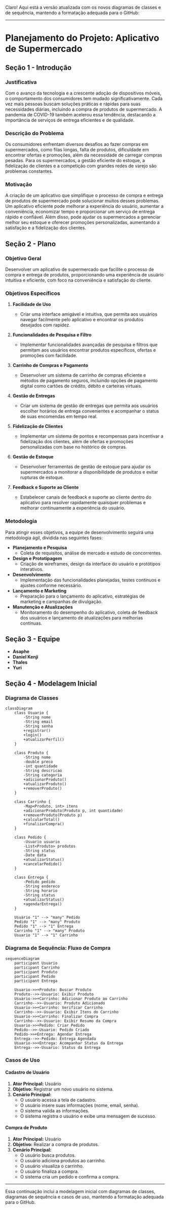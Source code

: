 Claro! Aqui está a versão atualizada com os novos diagramas de classes e de sequência, mantendo a formatação adequada para o GitHub:

---

# Planejamento do Projeto: Aplicativo de Supermercado

## Seção 1 - Introdução

### Justificativa
Com o avanço da tecnologia e a crescente adoção de dispositivos móveis, o comportamento dos consumidores tem mudado significativamente. Cada vez mais pessoas buscam soluções práticas e rápidas para suas necessidades diárias, incluindo a compra de produtos de supermercado. A pandemia de COVID-19 também acelerou essa tendência, destacando a importância de serviços de entrega eficientes e de qualidade.

### Descrição do Problema
Os consumidores enfrentam diversos desafios ao fazer compras em supermercados, como filas longas, falta de produtos, dificuldade em encontrar ofertas e promoções, além da necessidade de carregar compras pesadas. Para os supermercados, a gestão eficiente do estoque, a fidelização de clientes e a competição com grandes redes de varejo são problemas constantes.

### Motivação
A criação de um aplicativo que simplifique o processo de compra e entrega de produtos de supermercado pode solucionar muitos desses problemas. Um aplicativo eficiente pode melhorar a experiência do usuário, aumentar a conveniência, economizar tempo e proporcionar um serviço de entrega rápido e confiável. Além disso, pode ajudar os supermercados a gerenciar melhor seu estoque e oferecer promoções personalizadas, aumentando a satisfação e a fidelização dos clientes.

## Seção 2 - Plano

### Objetivo Geral
Desenvolver um aplicativo de supermercado que facilite o processo de compra e entrega de produtos, proporcionando uma experiência de usuário intuitiva e eficiente, com foco na conveniência e satisfação do cliente.

### Objetivos Específicos
1. **Facilidade de Uso**
   - Criar uma interface amigável e intuitiva, que permita aos usuários navegar facilmente pelo aplicativo e encontrar os produtos desejados com rapidez.
   
2. **Funcionalidades de Pesquisa e Filtro**
   - Implementar funcionalidades avançadas de pesquisa e filtros que permitam aos usuários encontrar produtos específicos, ofertas e promoções com facilidade.
   
3. **Carrinho de Compras e Pagamento**
   - Desenvolver um sistema de carrinho de compras eficiente e métodos de pagamento seguros, incluindo opções de pagamento digital como cartões de crédito, débito e carteiras virtuais.
   
4. **Gestão de Entregas**
   - Criar um sistema de gestão de entregas que permita aos usuários escolher horários de entrega convenientes e acompanhar o status de suas encomendas em tempo real.
   
5. **Fidelização de Clientes**
   - Implementar um sistema de pontos e recompensas para incentivar a fidelização dos clientes, além de ofertas e promoções personalizadas com base no histórico de compras.

6. **Gestão de Estoque**
   - Desenvolver ferramentas de gestão de estoque para ajudar os supermercados a monitorar a disponibilidade de produtos e evitar rupturas de estoque.
   
7. **Feedback e Suporte ao Cliente**
   - Estabelecer canais de feedback e suporte ao cliente dentro do aplicativo para resolver rapidamente quaisquer problemas e melhorar continuamente a experiência do usuário.

### Metodologia
Para atingir esses objetivos, a equipe de desenvolvimento seguirá uma metodologia ágil, dividida nas seguintes fases:
- **Planejamento e Pesquisa**
  - Coleta de requisitos, análise de mercado e estudo de concorrentes.
- **Design e Prototipagem**
  - Criação de wireframes, design da interface do usuário e protótipos interativos.
- **Desenvolvimento**
  - Implementação das funcionalidades planejadas, testes contínuos e ajustes conforme necessário.
- **Lançamento e Marketing**
  - Preparação para o lançamento do aplicativo, estratégias de marketing e campanhas de divulgação.
- **Manutenção e Atualizações**
  - Monitoramento do desempenho do aplicativo, coleta de feedback dos usuários e lançamento de atualizações para melhorias contínuas.

## Seção 3 - Equipe

- **Asaphe**
- **Daniel Kenji**
- **Thales**
- **Yuri**

## Seção 4 - Modelagem Inicial

### Diagrama de Classes
```mermaid
classDiagram
    class Usuario {
        -String nome
        -String email
        -String senha
        +registrar()
        +login()
        +atualizarPerfil()
    }

    class Produto {
        -String nome
        -double preco
        -int quantidade
        -String descricao
        -String categoria
        +adicionarProduto()
        +atualizarProduto()
        +removerProduto()
    }

    class Carrinho {
        -Map<Produto, int> itens
        +adicionarProduto(Produto p, int quantidade)
        +removerProduto(Produto p)
        +calcularTotal()
        +finalizarCompra()
    }

    class Pedido {
        -Usuario usuario
        -List<Produto> produtos
        -String status
        -Date data
        +atualizarStatus()
        +cancelarPedido()
    }

    class Entrega {
        -Pedido pedido
        -String endereco
        -String horario
        -String status
        +atualizarStatus()
        +agendarEntrega()
    }

    Usuario "1" --> "many" Pedido
    Pedido "1" --> "many" Produto
    Pedido "1" --> "1" Entrega
    Carrinho "1" --> "many" Produto
    Usuario "1" --> "1" Carrinho
```

### Diagrama de Sequência: Fluxo de Compra
```mermaid
sequenceDiagram
    participant Usuario
    participant Carrinho
    participant Produto
    participant Pedido
    participant Entrega

    Usuario->>+Produto: Buscar Produto
    Produto-->>-Usuario: Exibir Produto
    Usuario->>+Carrinho: Adicionar Produto ao Carrinho
    Carrinho-->>-Usuario: Produto Adicionado
    Usuario->>+Carrinho: Verificar Carrinho
    Carrinho-->>-Usuario: Exibir Itens do Carrinho
    Usuario->>+Carrinho: Finalizar Compra
    Carrinho-->>-Usuario: Exibir Resumo da Compra
    Usuario->>+Pedido: Criar Pedido
    Pedido-->>-Usuario: Pedido Criado
    Pedido->>+Entrega: Agendar Entrega
    Entrega-->>-Pedido: Entrega Agendada
    Usuario->>+Entrega: Acompanhar Status da Entrega
    Entrega-->>-Usuario: Status da Entrega
```

### Casos de Uso
#### Cadastro de Usuário
1. **Ator Principal:** Usuário
2. **Objetivo:** Registrar um novo usuário no sistema.
3. **Cenário Principal:**
   - O usuário acessa a tela de cadastro.
   - O usuário insere suas informações (nome, email, senha).
   - O sistema valida as informações.
   - O sistema registra o usuário e exibe uma mensagem de sucesso.

#### Compra de Produto
1. **Ator Principal:** Usuário
2. **Objetivo:** Realizar a compra de produtos.
3. **Cenário Principal:**
   - O usuário busca produtos.
   - O usuário adiciona produtos ao carrinho.
   - O usuário visualiza o carrinho.
   - O usuário finaliza a compra.
   - O sistema cria um pedido e confirma a compra.

---

Essa continuação inclui a modelagem inicial com diagramas de classes, diagramas de sequência e casos de uso, mantendo a formatação adequada para o GitHub.
